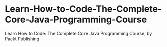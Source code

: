 # Learn-How-to-Code-The-Complete-Core-Java-Programming-Course
Learn How to Code: The Complete Core Java Programming Course, by Packt Publishing
